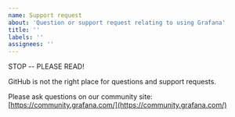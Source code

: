 ```yaml
---
name: Support request
about: 'Question or support request relating to using Grafana'
title: ''
labels: ''
assignees: ''
---
```


STOP -- PLEASE READ!

GitHub is not the right place for questions and support requests.

Please ask questions on our community site: [https://community.grafana.com/](https://community.grafana.com/)

